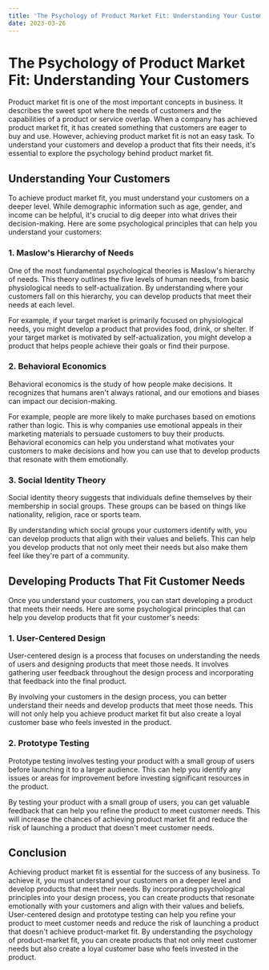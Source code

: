 ```yaml
---
title: 'The Psychology of Product Market Fit: Understanding Your Customers '
date: 2023-03-26
---
```


# The Psychology of Product Market Fit: Understanding Your Customers

Product market fit is one of the most important concepts in business. It describes the sweet spot where the needs of customers and the capabilities of a product or service overlap. When a company has achieved product market fit, it has created something that customers are eager to buy and use. However, achieving product market fit is not an easy task. To understand your customers and develop a product that fits their needs, it's essential to explore the psychology behind product market fit.

## Understanding Your Customers

To achieve product market fit, you must understand your customers on a deeper level. While demographic information such as age, gender, and income can be helpful, it's crucial to dig deeper into what drives their decision-making. Here are some psychological principles that can help you understand your customers:

### 1. Maslow's Hierarchy of Needs

One of the most fundamental psychological theories is Maslow's hierarchy of needs. This theory outlines the five levels of human needs, from basic physiological needs to self-actualization. By understanding where your customers fall on this hierarchy, you can develop products that meet their needs at each level.

For example, if your target market is primarily focused on physiological needs, you might develop a product that provides food, drink, or shelter. If your target market is motivated by self-actualization, you might develop a product that helps people achieve their goals or find their purpose.

### 2. Behavioral Economics 

Behavioral economics is the study of how people make decisions. It recognizes that humans aren't always rational, and our emotions and biases can impact our decision-making.

For example, people are more likely to make purchases based on emotions rather than logic. This is why companies use emotional appeals in their marketing materials to persuade customers to buy their products. Behavioral economics can help you understand what motivates your customers to make decisions and how you can use that to develop products that resonate with them emotionally.

### 3. Social Identity Theory 

Social identity theory suggests that individuals define themselves by their membership in social groups. These groups can be based on things like nationality, religion, race or sports team.

By understanding which social groups your customers identify with, you can develop products that align with their values and beliefs. This can help you develop products that not only meet their needs but also make them feel like they're part of a community.

## Developing Products That Fit Customer Needs 

Once you understand your customers, you can start developing a product that meets their needs. Here are some psychological principles that can help you develop products that fit your customer's needs:

### 1. User-Centered Design 

User-centered design is a process that focuses on understanding the needs of users and designing products that meet those needs. It involves gathering user feedback throughout the design process and incorporating that feedback into the final product.

By involving your customers in the design process, you can better understand their needs and develop products that meet those needs. This will not only help you achieve product market fit but also create a loyal customer base who feels invested in the product.

### 2. Prototype Testing 

Prototype testing involves testing your product with a small group of users before launching it to a larger audience. This can help you identify any issues or areas for improvement before investing significant resources in the product.

By testing your product with a small group of users, you can get valuable feedback that can help you refine the product to meet customer needs. This will increase the chances of achieving product market fit and reduce the risk of launching a product that doesn't meet customer needs.

## Conclusion 

Achieving product market fit is essential for the success of any business. To achieve it, you must understand your customers on a deeper level and develop products that meet their needs. By incorporating psychological principles into your design process, you can create products that resonate emotionally with your customers and align with their values and beliefs. User-centered design and prototype testing can help you refine your product to meet customer needs and reduce the risk of launching a product that doesn't achieve product-market fit. By understanding the psychology of product-market fit, you can create products that not only meet customer needs but also create a loyal customer base who feels invested in the product.
